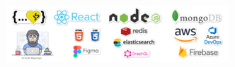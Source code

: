 ![Hey there, I'm Ali. I'm a software developer](https://github.com/alikadir/alikadir/blob/master/js.png)
